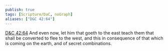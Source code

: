 ```yaml
---
publish: true
tags: [Scripture/DaC, noGraph]
aliases: ["D&C 42:64"]
---
```

[D&C 42:64](https://churchofjesuschrist.org/study/scriptures/dc-testament/dc/42?lang=eng&id=p64#p64) And even now, let him that goeth to the east teach them that shall be converted to flee to the west, and this in consequence of that which is coming on the earth, and of secret combinations.
